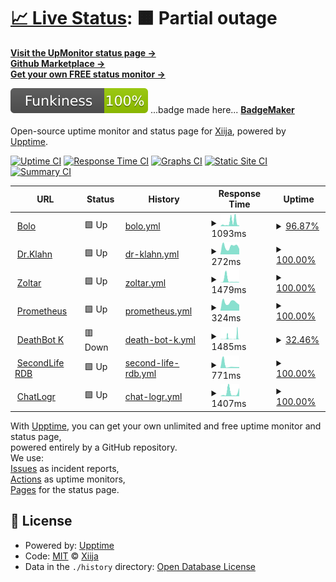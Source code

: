 # [📈 Live Status](https://Xiija.github.io/UpMonitor): <!--live status--> **🟧 Partial outage**

[**Visit the UpMonitor status page →**](https://Xiija.github.io/UpMonitor) <br>
[**Github Marketplace →**](https://github.com/marketplace)<br>
[**Get your own FREE status monitor →**](https://upptime.js.org/docs/get-started/)

 <!-- <a href="https://Xiija.github.io/UpMonitor" target="_blank" rel="noopener">**Visit the UpMonitor status page →**</a> -->

<img src="/FunkyBadge.svg"></img> ...badge made here... [**BadgeMaker**](https://codepen.io/TikiHead/full/BaaqbKg) <br> <br>
Open-source uptime monitor and status page for [Xiija](https://Xiija.github.io/UpMonitor), powered by [Upptime](https://github.com/upptime/upptime).

[![Uptime CI](https://github.com/Xiija/UpMonitor/workflows/Uptime%20CI/badge.svg)](https://github.com/Xiija/UpMonitor/actions?query=workflow%3A%22Uptime+CI%22)
[![Response Time CI](https://github.com/Xiija/UpMonitor/workflows/Response%20Time%20CI/badge.svg)](https://github.com/Xiija/UpMonitor/actions?query=workflow%3A%22Response+Time+CI%22)
[![Graphs CI](https://github.com/Xiija/UpMonitor/workflows/Graphs%20CI/badge.svg)](https://github.com/Xiija/UpMonitor/actions?query=workflow%3A%22Graphs+CI%22)
[![Static Site CI](https://github.com/Xiija/UpMonitor/workflows/Static%20Site%20CI/badge.svg)](https://github.com/Xiija/UpMonitor/actions?query=workflow%3A%22Static+Site+CI%22)
[![Summary CI](https://github.com/Xiija/UpMonitor/workflows/Summary%20CI/badge.svg)](https://github.com/Xiija/UpMonitor/actions?query=workflow%3A%22Summary+CI%22)

<!--start: status pages-->
<!-- This summary is generated by Upptime (https://github.com/upptime/upptime) -->
<!-- Do not edit this manually, your changes will be overwritten -->
<!-- prettier-ignore -->
| URL | Status | History | Response Time | Uptime |
| --- | ------ | ------- | ------------- | ------ |
| <img alt="" src="https://favicons.githubusercontent.com/bolo.tikihed.repl.co" height="13"> [Bolo](https://Bolo.tikihed.repl.co) | 🟩 Up | [bolo.yml](https://github.com/Xiija/UpMonitor/commits/HEAD/history/bolo.yml) | <details><summary><img alt="Response time graph" src="./graphs/bolo/response-time-week.png" height="20"> 1093ms</summary><br><a href="https://Xiija.github.io/UpMonitor/history/bolo"><img alt="Response time 411" src="https://img.shields.io/endpoint?url=https%3A%2F%2Fraw.githubusercontent.com%2FXiija%2FUpMonitor%2FHEAD%2Fapi%2Fbolo%2Fresponse-time.json"></a><br><a href="https://Xiija.github.io/UpMonitor/history/bolo"><img alt="24-hour response time 239" src="https://img.shields.io/endpoint?url=https%3A%2F%2Fraw.githubusercontent.com%2FXiija%2FUpMonitor%2FHEAD%2Fapi%2Fbolo%2Fresponse-time-day.json"></a><br><a href="https://Xiija.github.io/UpMonitor/history/bolo"><img alt="7-day response time 1093" src="https://img.shields.io/endpoint?url=https%3A%2F%2Fraw.githubusercontent.com%2FXiija%2FUpMonitor%2FHEAD%2Fapi%2Fbolo%2Fresponse-time-week.json"></a><br><a href="https://Xiija.github.io/UpMonitor/history/bolo"><img alt="30-day response time 566" src="https://img.shields.io/endpoint?url=https%3A%2F%2Fraw.githubusercontent.com%2FXiija%2FUpMonitor%2FHEAD%2Fapi%2Fbolo%2Fresponse-time-month.json"></a><br><a href="https://Xiija.github.io/UpMonitor/history/bolo"><img alt="1-year response time 411" src="https://img.shields.io/endpoint?url=https%3A%2F%2Fraw.githubusercontent.com%2FXiija%2FUpMonitor%2FHEAD%2Fapi%2Fbolo%2Fresponse-time-year.json"></a></details> | <details><summary><a href="https://Xiija.github.io/UpMonitor/history/bolo">96.87%</a></summary><a href="https://Xiija.github.io/UpMonitor/history/bolo"><img alt="All-time uptime 97.33%" src="https://img.shields.io/endpoint?url=https%3A%2F%2Fraw.githubusercontent.com%2FXiija%2FUpMonitor%2FHEAD%2Fapi%2Fbolo%2Fuptime.json"></a><br><a href="https://Xiija.github.io/UpMonitor/history/bolo"><img alt="24-hour uptime 100.00%" src="https://img.shields.io/endpoint?url=https%3A%2F%2Fraw.githubusercontent.com%2FXiija%2FUpMonitor%2FHEAD%2Fapi%2Fbolo%2Fuptime-day.json"></a><br><a href="https://Xiija.github.io/UpMonitor/history/bolo"><img alt="7-day uptime 96.87%" src="https://img.shields.io/endpoint?url=https%3A%2F%2Fraw.githubusercontent.com%2FXiija%2FUpMonitor%2FHEAD%2Fapi%2Fbolo%2Fuptime-week.json"></a><br><a href="https://Xiija.github.io/UpMonitor/history/bolo"><img alt="30-day uptime 97.58%" src="https://img.shields.io/endpoint?url=https%3A%2F%2Fraw.githubusercontent.com%2FXiija%2FUpMonitor%2FHEAD%2Fapi%2Fbolo%2Fuptime-month.json"></a><br><a href="https://Xiija.github.io/UpMonitor/history/bolo"><img alt="1-year uptime 97.33%" src="https://img.shields.io/endpoint?url=https%3A%2F%2Fraw.githubusercontent.com%2FXiija%2FUpMonitor%2FHEAD%2Fapi%2Fbolo%2Fuptime-year.json"></a></details>
| <img alt="" src="https://favicons.githubusercontent.com/dr-klahn--tikihed.repl.co" height="13"> [Dr.Klahn](https://Dr-Klahn--tikihed.repl.co) | 🟩 Up | [dr-klahn.yml](https://github.com/Xiija/UpMonitor/commits/HEAD/history/dr-klahn.yml) | <details><summary><img alt="Response time graph" src="./graphs/dr-klahn/response-time-week.png" height="20"> 272ms</summary><br><a href="https://Xiija.github.io/UpMonitor/history/dr-klahn"><img alt="Response time 334" src="https://img.shields.io/endpoint?url=https%3A%2F%2Fraw.githubusercontent.com%2FXiija%2FUpMonitor%2FHEAD%2Fapi%2Fdr-klahn%2Fresponse-time.json"></a><br><a href="https://Xiija.github.io/UpMonitor/history/dr-klahn"><img alt="24-hour response time 192" src="https://img.shields.io/endpoint?url=https%3A%2F%2Fraw.githubusercontent.com%2FXiija%2FUpMonitor%2FHEAD%2Fapi%2Fdr-klahn%2Fresponse-time-day.json"></a><br><a href="https://Xiija.github.io/UpMonitor/history/dr-klahn"><img alt="7-day response time 272" src="https://img.shields.io/endpoint?url=https%3A%2F%2Fraw.githubusercontent.com%2FXiija%2FUpMonitor%2FHEAD%2Fapi%2Fdr-klahn%2Fresponse-time-week.json"></a><br><a href="https://Xiija.github.io/UpMonitor/history/dr-klahn"><img alt="30-day response time 619" src="https://img.shields.io/endpoint?url=https%3A%2F%2Fraw.githubusercontent.com%2FXiija%2FUpMonitor%2FHEAD%2Fapi%2Fdr-klahn%2Fresponse-time-month.json"></a><br><a href="https://Xiija.github.io/UpMonitor/history/dr-klahn"><img alt="1-year response time 334" src="https://img.shields.io/endpoint?url=https%3A%2F%2Fraw.githubusercontent.com%2FXiija%2FUpMonitor%2FHEAD%2Fapi%2Fdr-klahn%2Fresponse-time-year.json"></a></details> | <details><summary><a href="https://Xiija.github.io/UpMonitor/history/dr-klahn">100.00%</a></summary><a href="https://Xiija.github.io/UpMonitor/history/dr-klahn"><img alt="All-time uptime 98.84%" src="https://img.shields.io/endpoint?url=https%3A%2F%2Fraw.githubusercontent.com%2FXiija%2FUpMonitor%2FHEAD%2Fapi%2Fdr-klahn%2Fuptime.json"></a><br><a href="https://Xiija.github.io/UpMonitor/history/dr-klahn"><img alt="24-hour uptime 100.00%" src="https://img.shields.io/endpoint?url=https%3A%2F%2Fraw.githubusercontent.com%2FXiija%2FUpMonitor%2FHEAD%2Fapi%2Fdr-klahn%2Fuptime-day.json"></a><br><a href="https://Xiija.github.io/UpMonitor/history/dr-klahn"><img alt="7-day uptime 100.00%" src="https://img.shields.io/endpoint?url=https%3A%2F%2Fraw.githubusercontent.com%2FXiija%2FUpMonitor%2FHEAD%2Fapi%2Fdr-klahn%2Fuptime-week.json"></a><br><a href="https://Xiija.github.io/UpMonitor/history/dr-klahn"><img alt="30-day uptime 97.87%" src="https://img.shields.io/endpoint?url=https%3A%2F%2Fraw.githubusercontent.com%2FXiija%2FUpMonitor%2FHEAD%2Fapi%2Fdr-klahn%2Fuptime-month.json"></a><br><a href="https://Xiija.github.io/UpMonitor/history/dr-klahn"><img alt="1-year uptime 98.84%" src="https://img.shields.io/endpoint?url=https%3A%2F%2Fraw.githubusercontent.com%2FXiija%2FUpMonitor%2FHEAD%2Fapi%2Fdr-klahn%2Fuptime-year.json"></a></details>
| <img alt="" src="https://favicons.githubusercontent.com/zoltar-12.tikihed.repl.co" height="13"> [Zoltar](https://Zoltar-12.tikihed.repl.co) | 🟩 Up | [zoltar.yml](https://github.com/Xiija/UpMonitor/commits/HEAD/history/zoltar.yml) | <details><summary><img alt="Response time graph" src="./graphs/zoltar/response-time-week.png" height="20"> 1479ms</summary><br><a href="https://Xiija.github.io/UpMonitor/history/zoltar"><img alt="Response time 633" src="https://img.shields.io/endpoint?url=https%3A%2F%2Fraw.githubusercontent.com%2FXiija%2FUpMonitor%2FHEAD%2Fapi%2Fzoltar%2Fresponse-time.json"></a><br><a href="https://Xiija.github.io/UpMonitor/history/zoltar"><img alt="24-hour response time 207" src="https://img.shields.io/endpoint?url=https%3A%2F%2Fraw.githubusercontent.com%2FXiija%2FUpMonitor%2FHEAD%2Fapi%2Fzoltar%2Fresponse-time-day.json"></a><br><a href="https://Xiija.github.io/UpMonitor/history/zoltar"><img alt="7-day response time 1479" src="https://img.shields.io/endpoint?url=https%3A%2F%2Fraw.githubusercontent.com%2FXiija%2FUpMonitor%2FHEAD%2Fapi%2Fzoltar%2Fresponse-time-week.json"></a><br><a href="https://Xiija.github.io/UpMonitor/history/zoltar"><img alt="30-day response time 1186" src="https://img.shields.io/endpoint?url=https%3A%2F%2Fraw.githubusercontent.com%2FXiija%2FUpMonitor%2FHEAD%2Fapi%2Fzoltar%2Fresponse-time-month.json"></a><br><a href="https://Xiija.github.io/UpMonitor/history/zoltar"><img alt="1-year response time 633" src="https://img.shields.io/endpoint?url=https%3A%2F%2Fraw.githubusercontent.com%2FXiija%2FUpMonitor%2FHEAD%2Fapi%2Fzoltar%2Fresponse-time-year.json"></a></details> | <details><summary><a href="https://Xiija.github.io/UpMonitor/history/zoltar">100.00%</a></summary><a href="https://Xiija.github.io/UpMonitor/history/zoltar"><img alt="All-time uptime 99.84%" src="https://img.shields.io/endpoint?url=https%3A%2F%2Fraw.githubusercontent.com%2FXiija%2FUpMonitor%2FHEAD%2Fapi%2Fzoltar%2Fuptime.json"></a><br><a href="https://Xiija.github.io/UpMonitor/history/zoltar"><img alt="24-hour uptime 100.00%" src="https://img.shields.io/endpoint?url=https%3A%2F%2Fraw.githubusercontent.com%2FXiija%2FUpMonitor%2FHEAD%2Fapi%2Fzoltar%2Fuptime-day.json"></a><br><a href="https://Xiija.github.io/UpMonitor/history/zoltar"><img alt="7-day uptime 100.00%" src="https://img.shields.io/endpoint?url=https%3A%2F%2Fraw.githubusercontent.com%2FXiija%2FUpMonitor%2FHEAD%2Fapi%2Fzoltar%2Fuptime-week.json"></a><br><a href="https://Xiija.github.io/UpMonitor/history/zoltar"><img alt="30-day uptime 99.44%" src="https://img.shields.io/endpoint?url=https%3A%2F%2Fraw.githubusercontent.com%2FXiija%2FUpMonitor%2FHEAD%2Fapi%2Fzoltar%2Fuptime-month.json"></a><br><a href="https://Xiija.github.io/UpMonitor/history/zoltar"><img alt="1-year uptime 99.84%" src="https://img.shields.io/endpoint?url=https%3A%2F%2Fraw.githubusercontent.com%2FXiija%2FUpMonitor%2FHEAD%2Fapi%2Fzoltar%2Fuptime-year.json"></a></details>
| <img alt="" src="https://favicons.githubusercontent.com/prometheus-1.tikihed.repl.co" height="13"> [Prometheus](https://Prometheus-1.tikihed.repl.co) | 🟩 Up | [prometheus.yml](https://github.com/Xiija/UpMonitor/commits/HEAD/history/prometheus.yml) | <details><summary><img alt="Response time graph" src="./graphs/prometheus/response-time-week.png" height="20"> 324ms</summary><br><a href="https://Xiija.github.io/UpMonitor/history/prometheus"><img alt="Response time 1001" src="https://img.shields.io/endpoint?url=https%3A%2F%2Fraw.githubusercontent.com%2FXiija%2FUpMonitor%2FHEAD%2Fapi%2Fprometheus%2Fresponse-time.json"></a><br><a href="https://Xiija.github.io/UpMonitor/history/prometheus"><img alt="24-hour response time 230" src="https://img.shields.io/endpoint?url=https%3A%2F%2Fraw.githubusercontent.com%2FXiija%2FUpMonitor%2FHEAD%2Fapi%2Fprometheus%2Fresponse-time-day.json"></a><br><a href="https://Xiija.github.io/UpMonitor/history/prometheus"><img alt="7-day response time 324" src="https://img.shields.io/endpoint?url=https%3A%2F%2Fraw.githubusercontent.com%2FXiija%2FUpMonitor%2FHEAD%2Fapi%2Fprometheus%2Fresponse-time-week.json"></a><br><a href="https://Xiija.github.io/UpMonitor/history/prometheus"><img alt="30-day response time 1514" src="https://img.shields.io/endpoint?url=https%3A%2F%2Fraw.githubusercontent.com%2FXiija%2FUpMonitor%2FHEAD%2Fapi%2Fprometheus%2Fresponse-time-month.json"></a><br><a href="https://Xiija.github.io/UpMonitor/history/prometheus"><img alt="1-year response time 1001" src="https://img.shields.io/endpoint?url=https%3A%2F%2Fraw.githubusercontent.com%2FXiija%2FUpMonitor%2FHEAD%2Fapi%2Fprometheus%2Fresponse-time-year.json"></a></details> | <details><summary><a href="https://Xiija.github.io/UpMonitor/history/prometheus">100.00%</a></summary><a href="https://Xiija.github.io/UpMonitor/history/prometheus"><img alt="All-time uptime 99.72%" src="https://img.shields.io/endpoint?url=https%3A%2F%2Fraw.githubusercontent.com%2FXiija%2FUpMonitor%2FHEAD%2Fapi%2Fprometheus%2Fuptime.json"></a><br><a href="https://Xiija.github.io/UpMonitor/history/prometheus"><img alt="24-hour uptime 100.00%" src="https://img.shields.io/endpoint?url=https%3A%2F%2Fraw.githubusercontent.com%2FXiija%2FUpMonitor%2FHEAD%2Fapi%2Fprometheus%2Fuptime-day.json"></a><br><a href="https://Xiija.github.io/UpMonitor/history/prometheus"><img alt="7-day uptime 100.00%" src="https://img.shields.io/endpoint?url=https%3A%2F%2Fraw.githubusercontent.com%2FXiija%2FUpMonitor%2FHEAD%2Fapi%2Fprometheus%2Fuptime-week.json"></a><br><a href="https://Xiija.github.io/UpMonitor/history/prometheus"><img alt="30-day uptime 99.18%" src="https://img.shields.io/endpoint?url=https%3A%2F%2Fraw.githubusercontent.com%2FXiija%2FUpMonitor%2FHEAD%2Fapi%2Fprometheus%2Fuptime-month.json"></a><br><a href="https://Xiija.github.io/UpMonitor/history/prometheus"><img alt="1-year uptime 99.72%" src="https://img.shields.io/endpoint?url=https%3A%2F%2Fraw.githubusercontent.com%2FXiija%2FUpMonitor%2FHEAD%2Fapi%2Fprometheus%2Fuptime-year.json"></a></details>
| <img alt="" src="https://favicons.githubusercontent.com/deathbot-k.tikihed.repl.co" height="13"> [DeathBot K](https://DeathBot-K.tikihed.repl.co) | 🟥 Down | [death-bot-k.yml](https://github.com/Xiija/UpMonitor/commits/HEAD/history/death-bot-k.yml) | <details><summary><img alt="Response time graph" src="./graphs/death-bot-k/response-time-week.png" height="20"> 1485ms</summary><br><a href="https://Xiija.github.io/UpMonitor/history/death-bot-k"><img alt="Response time 1172" src="https://img.shields.io/endpoint?url=https%3A%2F%2Fraw.githubusercontent.com%2FXiija%2FUpMonitor%2FHEAD%2Fapi%2Fdeath-bot-k%2Fresponse-time.json"></a><br><a href="https://Xiija.github.io/UpMonitor/history/death-bot-k"><img alt="24-hour response time 1463" src="https://img.shields.io/endpoint?url=https%3A%2F%2Fraw.githubusercontent.com%2FXiija%2FUpMonitor%2FHEAD%2Fapi%2Fdeath-bot-k%2Fresponse-time-day.json"></a><br><a href="https://Xiija.github.io/UpMonitor/history/death-bot-k"><img alt="7-day response time 1485" src="https://img.shields.io/endpoint?url=https%3A%2F%2Fraw.githubusercontent.com%2FXiija%2FUpMonitor%2FHEAD%2Fapi%2Fdeath-bot-k%2Fresponse-time-week.json"></a><br><a href="https://Xiija.github.io/UpMonitor/history/death-bot-k"><img alt="30-day response time 1760" src="https://img.shields.io/endpoint?url=https%3A%2F%2Fraw.githubusercontent.com%2FXiija%2FUpMonitor%2FHEAD%2Fapi%2Fdeath-bot-k%2Fresponse-time-month.json"></a><br><a href="https://Xiija.github.io/UpMonitor/history/death-bot-k"><img alt="1-year response time 1172" src="https://img.shields.io/endpoint?url=https%3A%2F%2Fraw.githubusercontent.com%2FXiija%2FUpMonitor%2FHEAD%2Fapi%2Fdeath-bot-k%2Fresponse-time-year.json"></a></details> | <details><summary><a href="https://Xiija.github.io/UpMonitor/history/death-bot-k">32.46%</a></summary><a href="https://Xiija.github.io/UpMonitor/history/death-bot-k"><img alt="All-time uptime 90.03%" src="https://img.shields.io/endpoint?url=https%3A%2F%2Fraw.githubusercontent.com%2FXiija%2FUpMonitor%2FHEAD%2Fapi%2Fdeath-bot-k%2Fuptime.json"></a><br><a href="https://Xiija.github.io/UpMonitor/history/death-bot-k"><img alt="24-hour uptime 15.98%" src="https://img.shields.io/endpoint?url=https%3A%2F%2Fraw.githubusercontent.com%2FXiija%2FUpMonitor%2FHEAD%2Fapi%2Fdeath-bot-k%2Fuptime-day.json"></a><br><a href="https://Xiija.github.io/UpMonitor/history/death-bot-k"><img alt="7-day uptime 32.46%" src="https://img.shields.io/endpoint?url=https%3A%2F%2Fraw.githubusercontent.com%2FXiija%2FUpMonitor%2FHEAD%2Fapi%2Fdeath-bot-k%2Fuptime-week.json"></a><br><a href="https://Xiija.github.io/UpMonitor/history/death-bot-k"><img alt="30-day uptime 59.67%" src="https://img.shields.io/endpoint?url=https%3A%2F%2Fraw.githubusercontent.com%2FXiija%2FUpMonitor%2FHEAD%2Fapi%2Fdeath-bot-k%2Fuptime-month.json"></a><br><a href="https://Xiija.github.io/UpMonitor/history/death-bot-k"><img alt="1-year uptime 90.03%" src="https://img.shields.io/endpoint?url=https%3A%2F%2Fraw.githubusercontent.com%2FXiija%2FUpMonitor%2FHEAD%2Fapi%2Fdeath-bot-k%2Fuptime-year.json"></a></details>
| <img alt="" src="https://favicons.githubusercontent.com/secondlife-rdb-1.tikihed.repl.co" height="13"> [SecondLife RDB](https://SecondLife-RDB-1.tikihed.repl.co) | 🟩 Up | [second-life-rdb.yml](https://github.com/Xiija/UpMonitor/commits/HEAD/history/second-life-rdb.yml) | <details><summary><img alt="Response time graph" src="./graphs/second-life-rdb/response-time-week.png" height="20"> 771ms</summary><br><a href="https://Xiija.github.io/UpMonitor/history/second-life-rdb"><img alt="Response time 875" src="https://img.shields.io/endpoint?url=https%3A%2F%2Fraw.githubusercontent.com%2FXiija%2FUpMonitor%2FHEAD%2Fapi%2Fsecond-life-rdb%2Fresponse-time.json"></a><br><a href="https://Xiija.github.io/UpMonitor/history/second-life-rdb"><img alt="24-hour response time 303" src="https://img.shields.io/endpoint?url=https%3A%2F%2Fraw.githubusercontent.com%2FXiija%2FUpMonitor%2FHEAD%2Fapi%2Fsecond-life-rdb%2Fresponse-time-day.json"></a><br><a href="https://Xiija.github.io/UpMonitor/history/second-life-rdb"><img alt="7-day response time 771" src="https://img.shields.io/endpoint?url=https%3A%2F%2Fraw.githubusercontent.com%2FXiija%2FUpMonitor%2FHEAD%2Fapi%2Fsecond-life-rdb%2Fresponse-time-week.json"></a><br><a href="https://Xiija.github.io/UpMonitor/history/second-life-rdb"><img alt="30-day response time 638" src="https://img.shields.io/endpoint?url=https%3A%2F%2Fraw.githubusercontent.com%2FXiija%2FUpMonitor%2FHEAD%2Fapi%2Fsecond-life-rdb%2Fresponse-time-month.json"></a><br><a href="https://Xiija.github.io/UpMonitor/history/second-life-rdb"><img alt="1-year response time 875" src="https://img.shields.io/endpoint?url=https%3A%2F%2Fraw.githubusercontent.com%2FXiija%2FUpMonitor%2FHEAD%2Fapi%2Fsecond-life-rdb%2Fresponse-time-year.json"></a></details> | <details><summary><a href="https://Xiija.github.io/UpMonitor/history/second-life-rdb">100.00%</a></summary><a href="https://Xiija.github.io/UpMonitor/history/second-life-rdb"><img alt="All-time uptime 99.75%" src="https://img.shields.io/endpoint?url=https%3A%2F%2Fraw.githubusercontent.com%2FXiija%2FUpMonitor%2FHEAD%2Fapi%2Fsecond-life-rdb%2Fuptime.json"></a><br><a href="https://Xiija.github.io/UpMonitor/history/second-life-rdb"><img alt="24-hour uptime 100.00%" src="https://img.shields.io/endpoint?url=https%3A%2F%2Fraw.githubusercontent.com%2FXiija%2FUpMonitor%2FHEAD%2Fapi%2Fsecond-life-rdb%2Fuptime-day.json"></a><br><a href="https://Xiija.github.io/UpMonitor/history/second-life-rdb"><img alt="7-day uptime 100.00%" src="https://img.shields.io/endpoint?url=https%3A%2F%2Fraw.githubusercontent.com%2FXiija%2FUpMonitor%2FHEAD%2Fapi%2Fsecond-life-rdb%2Fuptime-week.json"></a><br><a href="https://Xiija.github.io/UpMonitor/history/second-life-rdb"><img alt="30-day uptime 99.18%" src="https://img.shields.io/endpoint?url=https%3A%2F%2Fraw.githubusercontent.com%2FXiija%2FUpMonitor%2FHEAD%2Fapi%2Fsecond-life-rdb%2Fuptime-month.json"></a><br><a href="https://Xiija.github.io/UpMonitor/history/second-life-rdb"><img alt="1-year uptime 99.75%" src="https://img.shields.io/endpoint?url=https%3A%2F%2Fraw.githubusercontent.com%2FXiija%2FUpMonitor%2FHEAD%2Fapi%2Fsecond-life-rdb%2Fuptime-year.json"></a></details>
| <img alt="" src="https://favicons.githubusercontent.com/http-resp-6-chatlogr-1.tikihed.repl.co" height="13"> [ChatLogr](https://http-resp-6-chatLogr-1.tikihed.repl.co) | 🟩 Up | [chat-logr.yml](https://github.com/Xiija/UpMonitor/commits/HEAD/history/chat-logr.yml) | <details><summary><img alt="Response time graph" src="./graphs/chat-logr/response-time-week.png" height="20"> 1407ms</summary><br><a href="https://Xiija.github.io/UpMonitor/history/chat-logr"><img alt="Response time 1137" src="https://img.shields.io/endpoint?url=https%3A%2F%2Fraw.githubusercontent.com%2FXiija%2FUpMonitor%2FHEAD%2Fapi%2Fchat-logr%2Fresponse-time.json"></a><br><a href="https://Xiija.github.io/UpMonitor/history/chat-logr"><img alt="24-hour response time 3210" src="https://img.shields.io/endpoint?url=https%3A%2F%2Fraw.githubusercontent.com%2FXiija%2FUpMonitor%2FHEAD%2Fapi%2Fchat-logr%2Fresponse-time-day.json"></a><br><a href="https://Xiija.github.io/UpMonitor/history/chat-logr"><img alt="7-day response time 1407" src="https://img.shields.io/endpoint?url=https%3A%2F%2Fraw.githubusercontent.com%2FXiija%2FUpMonitor%2FHEAD%2Fapi%2Fchat-logr%2Fresponse-time-week.json"></a><br><a href="https://Xiija.github.io/UpMonitor/history/chat-logr"><img alt="30-day response time 1148" src="https://img.shields.io/endpoint?url=https%3A%2F%2Fraw.githubusercontent.com%2FXiija%2FUpMonitor%2FHEAD%2Fapi%2Fchat-logr%2Fresponse-time-month.json"></a><br><a href="https://Xiija.github.io/UpMonitor/history/chat-logr"><img alt="1-year response time 1137" src="https://img.shields.io/endpoint?url=https%3A%2F%2Fraw.githubusercontent.com%2FXiija%2FUpMonitor%2FHEAD%2Fapi%2Fchat-logr%2Fresponse-time-year.json"></a></details> | <details><summary><a href="https://Xiija.github.io/UpMonitor/history/chat-logr">100.00%</a></summary><a href="https://Xiija.github.io/UpMonitor/history/chat-logr"><img alt="All-time uptime 99.86%" src="https://img.shields.io/endpoint?url=https%3A%2F%2Fraw.githubusercontent.com%2FXiija%2FUpMonitor%2FHEAD%2Fapi%2Fchat-logr%2Fuptime.json"></a><br><a href="https://Xiija.github.io/UpMonitor/history/chat-logr"><img alt="24-hour uptime 100.00%" src="https://img.shields.io/endpoint?url=https%3A%2F%2Fraw.githubusercontent.com%2FXiija%2FUpMonitor%2FHEAD%2Fapi%2Fchat-logr%2Fuptime-day.json"></a><br><a href="https://Xiija.github.io/UpMonitor/history/chat-logr"><img alt="7-day uptime 100.00%" src="https://img.shields.io/endpoint?url=https%3A%2F%2Fraw.githubusercontent.com%2FXiija%2FUpMonitor%2FHEAD%2Fapi%2Fchat-logr%2Fuptime-week.json"></a><br><a href="https://Xiija.github.io/UpMonitor/history/chat-logr"><img alt="30-day uptime 99.87%" src="https://img.shields.io/endpoint?url=https%3A%2F%2Fraw.githubusercontent.com%2FXiija%2FUpMonitor%2FHEAD%2Fapi%2Fchat-logr%2Fuptime-month.json"></a><br><a href="https://Xiija.github.io/UpMonitor/history/chat-logr"><img alt="1-year uptime 99.86%" src="https://img.shields.io/endpoint?url=https%3A%2F%2Fraw.githubusercontent.com%2FXiija%2FUpMonitor%2FHEAD%2Fapi%2Fchat-logr%2Fuptime-year.json"></a></details>

<!--end: status pages-->

With [Upptime](https://upptime.js.org), you can get your own unlimited and free uptime monitor and status page,
<br>
powered entirely by a GitHub repository.<br>
We use: <br>
[Issues](https://github.com/Xiija/UpMonitor/issues) as incident reports,<br>
[Actions](https://github.com/Xiija/UpMonitor/actions) as uptime monitors,<br>
[Pages](https://Xiija.github.io/UpMonitor) for the status page.

## 📄 License

- Powered by: [Upptime](https://github.com/upptime/upptime)
- Code: [MIT](./LICENSE) © [Xiija](https://Xiija.github.io/UpMonitor)
- Data in the `./history` directory: [Open Database License](https://opendatacommons.org/licenses/odbl/1-0/)
